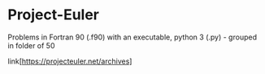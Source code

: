 # Project-Euler

Problems in Fortran 90 (.f90) with an executable, python 3 (.py) - grouped in folder of 50

link[https://projecteuler.net/archives]
